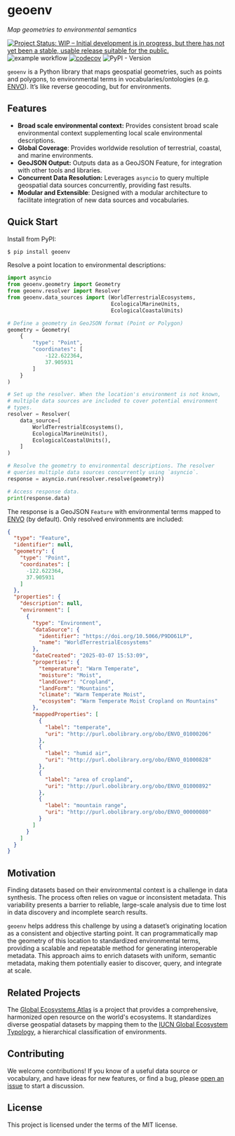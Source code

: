 # geoenv

_Map geometries to environmental semantics_

[![Project Status: WIP – Initial development is in progress, but there has not yet been a stable, usable release suitable for the public.](https://www.repostatus.org/badges/latest/wip.svg)](https://www.repostatus.org/#wip)
![example workflow](https://github.com/clnsmth/geoenv/actions/workflows/ci-cd.yml/badge.svg)
[![codecov](https://codecov.io/github/clnsmth/geoenv/graph/badge.svg?token=2J4MNIXCTD)](https://codecov.io/github/clnsmth/geoenv)
![PyPI - Version](https://img.shields.io/pypi/v/geoenv?color=blue)


`geoenv` is a Python library that maps geospatial geometries, such as points and polygons, to environmental terms in vocabularies/ontologies (e.g. [ENVO](https://sites.google.com/site/environmentontology/)). It’s like reverse geocoding, but for environments.

## Features

- **Broad scale environmental context:** Provides consistent broad scale environmental context supplementing local scale environmental descriptions.  
- **Global Coverage**: Provides worldwide resolution of terrestrial, coastal, and marine environments.  
- **GeoJSON Output:** Outputs data as a GeoJSON Feature, for integration with other tools and libraries.  
- **Concurrent Data Resolution:** Leverages `asyncio` to query multiple geospatial data sources concurrently, providing fast results.
- **Modular and Extensible**: Designed with a modular architecture to facilitate integration of new data sources and vocabularies.

## Quick Start

Install from PyPI:

```bash
$ pip install geoenv
```

Resolve a point location to environmental descriptions:

```python
import asyncio
from geoenv.geometry import Geometry
from geoenv.resolver import Resolver
from geoenv.data_sources import (WorldTerrestrialEcosystems,
                                 EcologicalMarineUnits,
                                 EcologicalCoastalUnits)

# Define a geometry in GeoJSON format (Point or Polygon)
geometry = Geometry(
    {
        "type": "Point",
        "coordinates": [
            -122.622364,
            37.905931
        ]
    }
)

# Set up the resolver. When the location's environment is not known, 
# multiple data sources are included to cover potential environment 
# types.
resolver = Resolver(
    data_source=[
        WorldTerrestrialEcosystems(),
        EcologicalMarineUnits(),
        EcologicalCoastalUnits(),
    ]
)

# Resolve the geometry to environmental descriptions. The resolver 
# queries multiple data sources concurrently using `asyncio`.
response = asyncio.run(resolver.resolve(geometry))

# Access response data.
print(response.data)
```

The response is a GeoJSON `Feature` with environmental terms mapped to [ENVO](https://sites.google.com/site/environmentontology/) (by default). Only resolved environments are included:

```json
{
  "type": "Feature",
  "identifier": null,
  "geometry": {
    "type": "Point",
    "coordinates": [
      -122.622364,
      37.905931
    ]
  },
  "properties": {
    "description": null,
    "environment": [
      {
        "type": "Environment",
        "dataSource": {
          "identifier": "https://doi.org/10.5066/P9DO61LP",
          "name": "WorldTerrestrialEcosystems"
        },
        "dateCreated": "2025-03-07 15:53:09",
        "properties": {
          "temperature": "Warm Temperate",
          "moisture": "Moist",
          "landCover": "Cropland",
          "landForm": "Mountains",
          "climate": "Warm Temperate Moist",
          "ecosystem": "Warm Temperate Moist Cropland on Mountains"
        },
        "mappedProperties": [
          {
            "label": "temperate",
            "uri": "http://purl.obolibrary.org/obo/ENVO_01000206"
          },
          {
            "label": "humid air",
            "uri": "http://purl.obolibrary.org/obo/ENVO_01000828"
          },
          {
            "label": "area of cropland",
            "uri": "http://purl.obolibrary.org/obo/ENVO_01000892"
          },
          {
            "label": "mountain range",
            "uri": "http://purl.obolibrary.org/obo/ENVO_00000080"
          }
        ]
      }
    ]
  }
}


```

## Motivation

Finding datasets based on their environmental context is a challenge in data synthesis. The process often relies on vague or inconsistent metadata. This variability presents a barrier to reliable, large-scale analysis due to time lost in data discovery and incomplete search results.

`geoenv` helps address this challenge by using a dataset’s originating location as a consistent and objective starting point. It can programmatically map the geometry of this location to standardized environmental terms, providing a scalable and repeatable method for generating interoperable metadata. This approach aims to enrich datasets with uniform, semantic metadata, making them potentially easier to discover, query, and integrate at scale.

## Related Projects

The [Global Ecosystems Atlas](https://globalecosystemsatlas.org/) is a project that provides a comprehensive, harmonized open resource on the world's ecosystems. It standardizes diverse geospatial datasets by mapping them to the [IUCN Global Ecosystem Typology](https://global-ecosystems.org/), a hierarchical classification of environments.

## Contributing

We welcome contributions! If you know of a useful data source or vocabulary, and have ideas for new features, or find a bug, please [open an issue](https://github.com/clnsmth/geoenv/issues) to start a discussion.

## License

This project is licensed under the terms of the MIT license.